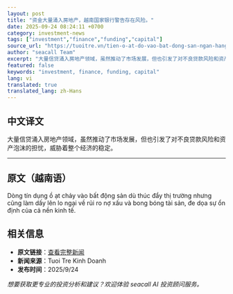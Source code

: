 ```yaml
---
layout: post
title: "资金大量涌入房地产，越南国家银行警告存在风险。"
date: 2025-09-24 08:24:11 +0700
category: investment-news
tags: ["investment","finance","funding","capital"]
source_url: "https://tuoitre.vn/tien-o-at-do-vao-bat-dong-san-ngan-hang-nha-nuoc-canh-bao-rui-ro-20250924113248233.htm"
author: "seacall Team"
excerpt: "大量信贷涌入房地产领域，虽然推动了市场发展，但也引发了对不良贷款风险和资产泡沫的担忧，威胁着整个经济的稳定。..."
featured: false
keywords: "investment, finance, funding, capital"
lang: vi
translated: true
translated_lang: zh-Hans
---
```


## 中文译文

大量信贷涌入房地产领域，虽然推动了市场发展，但也引发了对不良贷款风险和资产泡沫的担忧，威胁着整个经济的稳定。

---

## 原文（越南语）

Dòng tín dụng ồ ạt chảy vào bất động sản dù thúc đẩy thị trường nhưng cũng làm dấy lên lo ngại về rủi ro nợ xấu và bong bóng tài sản, đe dọa sự ổn định của cả nền kinh tế.

## 相关信息

- **原文链接**：[查看完整新闻](https://tuoitre.vn/tien-o-at-do-vao-bat-dong-san-ngan-hang-nha-nuoc-canh-bao-rui-ro-20250924113248233.htm)
- **新闻来源**：Tuoi Tre Kinh Doanh
- **发布时间**：2025/9/24

*想要获取更专业的投资分析和建议？欢迎体验 seacall AI 投资顾问服务。*